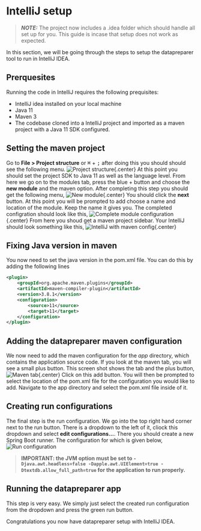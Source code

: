 # IntelliJ setup
> **_NOTE:_** The project now includes a .idea folder which should handle all set up for you.
> This guide is incase that setup does not work as expected.

In this section, we will be going through the steps to setup the datapreparer tool to run in IntelliJ IDEA.

## Prerquesites
Running the code in IntelliJ requires the following prequisites:

- IntelliJ idea installed on your local machine
- Java 11
- Maven 3
- The codebase cloned into a IntelliJ project and imported as a maven project with a Java 11 SDK configured.

## Setting the maven project
Go to **File > Project structure** or <kbd>&#8984;</kbd> + <kbd>;</kbd> after doing this you should should see the following menu.
![Project structure](https://i.imgur.com/3JjeqR5.png){.center}
At this point you should set the project SDK to Java 11 as well as the language level. 
From here we go on to the modules tab, press the blue + button and choose the **new module** and the maven option.
After completing this step you should get the following menu,
![New module](https://i.imgur.com/1Kr5Nkr.png){.center}
You should click the **next** button.
At this point you will be prompted to add choose a name and location of the module.
Keep the name it gives you. 
The completed configration should look like this,
![Complete module configuration](https://i.imgur.com/VJj89Oh.png){.center}
From here you shoud get a maven project sidebar.
Your IntelliJ should look something like this,
![IntelliJ with maven config](https://i.imgur.com/IvhVgix.png){.center}

## Fixing Java version in maven
You now need to set the java version in the pom.xml file.
You can do this by adding the following lines

```xml
<plugin>
    <groupId>org.apache.maven.plugins</groupId>
    <artifactId>maven-compiler-plugin</artifactId>
    <version>3.8.1</version>
    <configuration>
        <source>11</source>
        <target>11</target>
    </configuration>
</plugin>
```

## Adding the datapreparer maven configuration
We now need to add the maven configuration for the *app* directory, which contains the application source code.
If you look at the maven tab, you will see a small plus button.
This screen shot shows the tab and the plus button,
![Maven tab](https://i.imgur.com/iUFpkii.png){.center}
Click on this add button.
You will then be prompted to select the location of the pom.xml file for the configuration you would like to add.
Navigate to the app directory and select the pom.xml file inside of it.


## Creating run configurations
The final step is the run configuration.
We go into the top right hand corner next to the run button.
There is a dropdown to the left of it, cliock this dropdown and select **edit configurations...**.
There you should create a new Spring Boot runner.
The configuration for which is given below,
![Run configuration](https://i.imgur.com/qm2V16t.png)
> **IMPORTANT: the JVM option must be set to 
> `
> -Djava.awt.headless=false -Dapple.awt.UIElement=true -Dtextdb.allow_full_path=true
> `
> for the application to run properly.**
## Running the datapreparer app
This step is very easy. We simply just select the created run configuration from the dropdown and press the green run button.

Congratulations you now have datapreparer setup with IntelliJ IDEA.